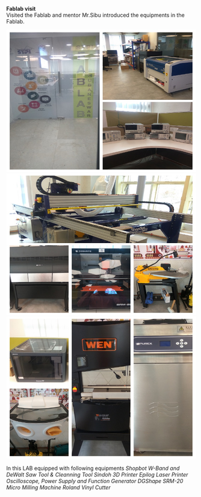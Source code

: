 **Fablab visit**  
Visited the Fablab and mentor Mr.Sibu introduced the equipments in the Fablab.

![LAB](/img/Tour1.jpg)
![LAB](/img/Tour2.jpg)
![LAB](/img/Tour3.jpg)

In this LAB equipped with following equipments
*Shopbot*
*W-Band and DeWalt Saw Tool & Cleanning Tool*
*Sindoh 3D Printer*
*Epilog Laser Printer*
*Oscilloscope, Power Supply and Function Generator*
*DGShape SRM-20 Micro Milling Machine*
*Roland Vinyl Cutter*

